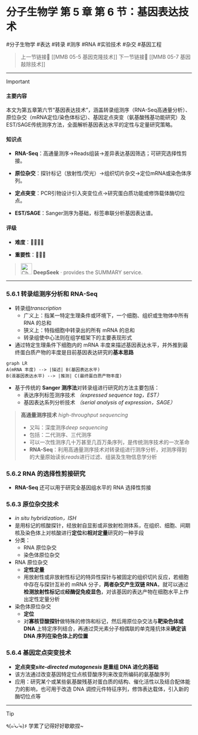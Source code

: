 # 分子生物学 第 5 章 第 6 节：基因表达技术
#分子生物学 #表达 #转录 #测序 #RNA #实验技术 #杂交 #基因工程 

> 上一节链接🔗 [[MMB 05-5 基因克隆技术]]
> 下一节链接🔗 [[MMB 05-7 基因敲除技术]]

---

> [!IMPORTANT] 
> 
> #### 主要内容
> 
> 本文为第五章第六节“基因表达技术”，涵盖转录组测序（RNA-Seq高通量分析）、原位杂交（mRNA定位/染色体标记）、基因定点突变（氨基酸残基功能研究）及EST/SAGE传统测序方法，全面解析基因表达水平的定性与定量研究策略。
> 
> #### 知识点
> 
> - **RNA-Seq**：高通量测序→Reads组装→差异表达基因筛选；可研究选择性剪接。
>     
> - **原位杂交**：探针标记（放射性/荧光）→组织切片杂交→定位mRNA或染色体序列。
>     
> - **定点突变**：PCR引物设计引入突变位点→研究蛋白质功能或修饰载体酶切位点。
>     
> - **EST/SAGE**：Sanger测序为基础，标签串联分析基因表达谱。
>     
> 
> #### 评级
> 
> - **难度**：🌿🌿🌿🌿
>     
> - **重要性**：🌟🌟🌟
>
>><img src="https://img.icons8.com/?size=100&id=YWOidjGxCpFW&format=png&color=000000" alt="ChatGPT Icon" width="30" height="30" style="margin-bottom: -7px;"> **DeepSeek** · provides the SUMMARY service.

---
### 5.6.1 转录组测序分析和 RNA-Seq
- 转录组*transcription*
	- 广义上：指某一特定生理条件或环境下，一个细胞、组织或生物体中所有 RNA 的总和
	- 狭义上：特指细胞中转录出的所有 mRNA 的总和
	- 转录组使中心法则在组学框架下的主要表现形式
- 通过特定生理条件下细胞内的 mRNA 丰度来描述基因表达水平，并外推到最终蛋白质产物的丰度是目前基因表达研究的**基本思路**

```mermaid
graph LR
A(mRNA 丰度) --> |描述| B(基因表达水平)
B(液基因表达水平) --> |推测| C(最终蛋白质产物丰度)
```

- 基于传统的 **Sanger 测序法**对转录组进行研究的方法主要包括：
	- 表达序列标签测序技术 *（expressed sequence tag，EST）*
	- 基因表达系列分析技术 *（serial analysis of expression，SAGE）*

 > **高通量测序技术** *high-throughput sequencing*
 > - 又叫：深度测序*deep sequencing*
 > - 包括：二代测序、三代测序
 > - 可以一次性测序几十万甚至几百万条序列，是传统测序技术的一次革命
 > - **RNA-Seq**：利用高通量测序技术对转录组进行测序分析，对测序得到的大量原始读长*reads*进行过滤、组装及生物信息学分析

### 5.6.2 RNA 的选择性剪接研究
- **RNA-Seq** 还可以用于研究全基因组水平的 RNA 选择性剪接

### 5.6.3 原位杂交技术
- *in situ hybridization，ISH*
- 是用标记的核酸探针，经放射自显影或非放射检测体系，在组织、细胞、间期核及染色体上对核酸进行**定位**和**相对定量**研究的一种手段
- 分类：
	- RNA 原位杂交
	- 染色体原位杂交
- RNA 原位杂交
	- **定性定量**
	- 用放射性或非放射性标记的特异性探针与被固定的组织切片反应，若细胞中存在与探针互补的 mRNA 分子，**两者杂交产生双链 RNA**，就可以通过**检测放射性标记**或**经酶促免疫显色**，对该基因的表达产物在细胞水平上作出定性定量分析
- 染色体原位杂交
	- **定位**
	- 对**寡核苷酸探针**做特殊的修饰和标记，然后用原位杂交法与**靶染色体或 DNA** 上特定序列结合，再通过荧光素分子相偶联的单克隆抗体来**确定该 DNA 序列在染色体上的位置**

### 5.6.4 基因定点突变技术
- **定点突变*site-directed mutagenesis* 是重组 DNA 进化的基础**
- 该方法通过改变基因特定位点核苷酸序列来改变所编码的氨基酸序列
- 应用：研究某个或某些氨基酸残基对蛋白质的结构、催化活性以及结合配体能力的影响，也可用于改造 DNA 调控元件特征序列，修饰表达载体，引入新的酶切位点等

---
> [!TIP]
> ٩(๑˃̵ᴗ˂̵๑)۶ 学累了记得好好歇歇捏~
